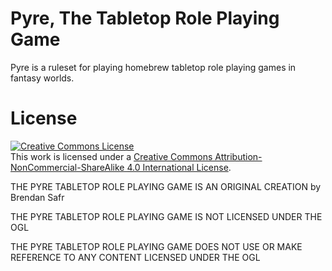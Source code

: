 # Pyre, The Tabletop Role Playing Game

Pyre is a ruleset for playing homebrew tabletop role playing games in fantasy worlds.

# License

<a rel="license" href="http://creativecommons.org/licenses/by-nc-sa/4.0/"><img alt="Creative Commons License" style="border-width:0" src="https://i.creativecommons.org/l/by-nc-sa/4.0/88x31.png" /></a><br />This work is licensed under a <a rel="license" href="http://creativecommons.org/licenses/by-nc-sa/4.0/">Creative Commons Attribution-NonCommercial-ShareAlike 4.0 International License</a>.

THE PYRE TABLETOP ROLE PLAYING GAME IS AN ORIGINAL CREATION by Brendan Safr

THE PYRE TABLETOP ROLE PLAYING GAME IS NOT LICENSED UNDER THE OGL

THE PYRE TABLETOP ROLE PLAYING GAME DOES NOT USE OR MAKE REFERENCE TO ANY CONTENT LICENSED UNDER THE OGL
